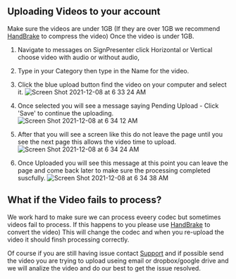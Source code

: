 ## Uploading Videos to your account
Make sure the videos are under 1GB (If they are over 1GB we recommend [HandBrake](https://handbrake.fr/) to compress the video) 
Once the video is under 1GB.
1. Navigate to messages on SignPresenter click Horizontal or Vertical choose video with audio or without audio, 
2. Type in your Category then type in the Name for the video. 
3. Click the blue upload button find the video on your computer and select it.
![Screen Shot 2021-12-08 at 6 33 24 AM](https://user-images.githubusercontent.com/65249159/145209385-1bdcf19b-1d18-4518-8d7c-3ab0949a2d79.png)

5. Once selected you will see a message saying Pending Upload - Click 'Save' to continue the uploading. 
![Screen Shot 2021-12-08 at 6 34 12 AM](https://user-images.githubusercontent.com/65249159/145209528-3e53bf7f-3e1c-4ceb-b8a1-aa0550752ce4.png)

6. After that you will see a screen like this do not leave the page until you see the next page this allows the video time to upload.
![Screen Shot 2021-12-08 at 6 34 24 AM](https://user-images.githubusercontent.com/65249159/145209728-2289d10e-7348-4f15-9c87-1aeb92a9de06.png)

7. Once Uploaded you will see this message at this point you can leave the page and come back later to make sure the processing completed suscfully.
![Screen Shot 2021-12-08 at 6 34 38 AM](https://user-images.githubusercontent.com/65249159/145209905-efad06d9-3739-4084-b01a-14a4408cbf6b.png)

## What if the Video fails to process? 
We work hard to make sure we can process eveery codec but sometimes videos fail to process. If this happens to you please use [HandBrake](https://handbrake.fr/) to convert the video) This will change the codec and when you re-upload the video it should finsh processing correctly. 

Of course if you are still having issue contact [Support](mailto:support@signpresenter.com?subject=[SPSUPPORT]%20Video%20Process%20Broken) and if possible send the video you are trying to upload useing email or dropbox/google drive and we will analize the video and do our best to get the issue resolved.


